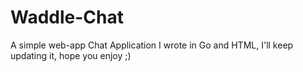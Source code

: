 # Waddle-Chat
A simple web-app Chat Application I wrote in Go and HTML, I'll keep updating it, hope you enjoy ;)
